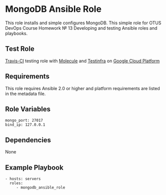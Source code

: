 MongoDB Ansible Role
=========

This role installs and simple configures MongoDB. This simple role for OTUS DevOps Course Homework № 13 Developing and testing Ansible roles and playbooks.

Test Role
-----------

[Travis-CI](https://travis-ci.org/) testing role with [Molecule](http://molecule.readthedocs.io) and [Testinfra](http://testinfra.readthedocs.io) on [Google Cloud Platform](https://cloud.google.com)

Requirements
------------

This role requires Ansible 2.0 or higher and platform requirements are listed in the metadata file.

Role Variables 
-------------- 
``` 
mongo_port: 27017 
bind_ip: 127.0.0.1

```` 

Dependencies
---------------
 None  

Example Playbook
----------------

    - hosts: servers
      roles:
         - mongodb_ansible_role


